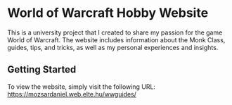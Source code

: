 # World of Warcraft Hobby Website
This is a university project that I created to share my passion for the game World of Warcraft. The website includes information about the Monk Class, guides, tips, and tricks, as well as my personal experiences and insights.

## Getting Started
To view the website, simply visit the following URL: https://mozsardaniel.web.elte.hu/wwguides/
